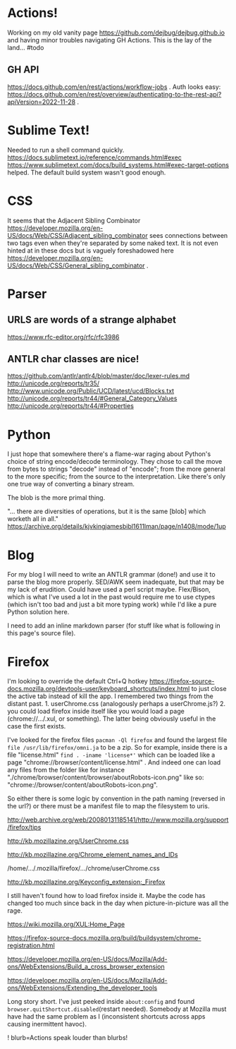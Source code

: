 # Actions!

Working on my old vanity page https://github.com/dejbug/dejbug.github.io and having minor troubles navigating GH Actions. This is the lay of the land... #todo

## GH API

https://docs.github.com/en/rest/actions/workflow-jobs . Auth looks easy: https://docs.github.com/en/rest/overview/authenticating-to-the-rest-api?apiVersion=2022-11-28 .

# Sublime Text!

Needed to run a shell command quickly. https://docs.sublimetext.io/reference/commands.html#exec  https://www.sublimetext.com/docs/build_systems.html#exec-target-options helped. The default build system wasn't good enough.

# CSS

It seems that the Adjacent Sibling Combinator https://developer.mozilla.org/en-US/docs/Web/CSS/Adjacent_sibling_combinator sees connections between two tags even when they're separated by some naked text. It is not even hinted at in these docs but is vaguely foreshadowed here <https://developer.mozilla.org/en-US/docs/Web/CSS/General_sibling_combinator> .

# Parser

## URLS are words of a strange alphabet

https://www.rfc-editor.org/rfc/rfc3986

## ANTLR char classes are nice!

https://github.com/antlr/antlr4/blob/master/doc/lexer-rules.md
http://unicode.org/reports/tr35/
http://www.unicode.org/Public/UCD/latest/ucd/Blocks.txt
http://unicode.org/reports/tr44/#General_Category_Values
http://unicode.org/reports/tr44/#Properties


# Python

I just hope that somewhere there's a flame-war raging about Python's choice of string encode/decode terminology. They chose to call the move from bytes to strings "decode" instead of "encode"; from the more general to the more specific; from the source to the interpretation. Like there's only one true way of converting a binary stream.

The blob is the more primal thing.

"... there are diversities of operations, but it is the same [blob] which worketh all in all." https://archive.org/details/kjvkingjamesbibl1611lman/page/n1408/mode/1up


# Blog

For my blog I will need to write an ANTLR grammar (done!) and use it to parse the blog more properly. SED/AWK seem inadequate, but that may be my lack of erudition. Could have used a perl script maybe. Flex/Bison, which is what I've used a lot in the past would require me to use ctypes (which isn't too bad and just a bit more typing work) while I'd like a pure Python solution here.

I need to add an inline markdown parser (for stuff like what is following in this page's source file).

# Firefox

I'm looking to override the default Ctrl+Q hotkey https://firefox-source-docs.mozilla.org/devtools-user/keyboard_shortcuts/index.html to just close the active tab instead of kill the app. I remembered two things from the distant past. 1. userChrome.css (analogously perhaps a userChrome.js?) 2. you could load firefox inside itself like you would load a page (chrome://.../.xul, or something). The latter being obviously useful in the case the first exists.

I've looked for the firefox files `pacman -Ql firefox` and found the largest file `file /usr/lib/firefox/omni.ja` to be a zip. So for example, inside there is a file "license.html" `find . -iname 'license*'` which can be loaded like a page "chrome://browser/content/license.html" . And indeed one can load any files from the folder like for instance "./chrome/browser/content/browser/aboutRobots-icon.png" like so: "chrome://browser/content/aboutRobots-icon.png".

So either there is some logic by convention in the path naming (reversed in the url?) or there must be a manifest file to map the filesystem to uris.

http://web.archive.org/web/20080131185141/http://www.mozilla.org/support/firefox/tips

http://kb.mozillazine.org/UserChrome.css

http://kb.mozillazine.org/Chrome_element_names_and_IDs

/home/.../.mozilla/firefox/.../chrome/userChrome.css

http://kb.mozillazine.org/Keyconfig_extension:_Firefox

I still haven't found how to load firefox inside it. Maybe the code has changed too much since back in the day when picture-in-picture was all the rage.

https://wiki.mozilla.org/XUL:Home_Page

https://firefox-source-docs.mozilla.org/build/buildsystem/chrome-registration.html

https://developer.mozilla.org/en-US/docs/Mozilla/Add-ons/WebExtensions/Build_a_cross_browser_extension

https://developer.mozilla.org/en-US/docs/Mozilla/Add-ons/WebExtensions/Extending_the_developer_tools

Long story short. I've just peeked inside `about:config` and found `browser.quitShortcut.disabled`(restart needed). Somebody at Mozilla must have had the same problem as I (inconsistent shortcuts across apps causing inermittent havoc).

! blurb=Actions speak louder than blurbs!
